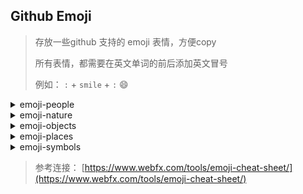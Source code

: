 ## Github Emoji

> 存放一些github 支持的 emoji 表情，方便copy
>
> 所有表情，都需要在英文单词的前后添加英文冒号 
>
> 例如： `:` + `smile` + `:` :smile:

<details>
<summary>emoji-people</summary>
:bowtie: bowtie  

:smile: smile    

:laughing: laughing  

:blush: blush  

:smiley: smiley  

:relaxed: relaxed  

:smirk: smirk  

:heart_eyes: heart_eyes  

:kissing_heart: kissing_heart  

:kissing_closed_eyes: kissing_closed_eyes  

:flushed: flushed  

:relieved: relieved  

:satisfied: satisfied  

:grin: grin  

:wink: wink  

:stuck_out_tongue_winking_eye: stuck_out_tongue_winking_eye  

:stuck_out_tongue_closed_eyes: stuck_out_tongue_closed_eyes  

:grinning: grinning  

:kissing: kissing  

:kissing_smiling_eyes: kissing_smiling_eyes  

:stuck_out_tongue: stuck_out_tongue  

:sleeping: sleeping  

:worried: worried  

:frowning: frowning  

:anguished: anguished  

:open_mouth: open_mouth  

:grimacing: grimacing  

:confused: confused  

:hushed: hushed  

:expressionless: expressionless  

:unamused: unamused  

:sweat_smile: sweat_smile  

:sweat: sweat  

:disappointed_relieved: disappointed_relieved  

:weary: weary  

:pensive: pensive  

:disappointed: disappointed  

:confounded: confounded  

:fearful: fearful  

:cold_sweat: cold_sweat  

:persevere: persevere  

:cry: cry  

:sob: sob  

:joy: joy  

:astonished: astonished  

:scream: scream  

:neckbeard: neckbeard  

:tired_face: tired_face  

:angry: angry  

:rage: rage  

:triumph: triumph  

:sleepy: sleepy  

:yum: yum  

:mask: mask  

:sunglasses: sunglasses  

:dizzy_face: dizzy_face  

:imp: imp  

:smiling_imp: smiling_imp  

:neutral_face: neutral_face  

:no_mouth: no_mouth  

:innocent: innocent  

:alien: alien  

:yellow_heart: yellow_heart  

:blue_heart: blue_heart  

:purple_heart: purple_heart  

:heart: heart  

:green_heart: green_heart  

:broken_heart: broken_heart  

:heartbeat: heartbeat  

:heartpulse: heartpulse  

:two_hearts: two_hearts  

:revolving_hearts: revolving_hearts  

:cupid: cupid  

:sparkling_heart: sparkling_heart  

:sparkles: sparkles  

:star: star  

:star2: star2  

:dizzy: dizzy  

:boom: boom  

:collision: collision  

:anger: anger  

:exclamation: exclamation  

:question: question  

:grey_exclamation: grey_exclamation  

:grey_question: grey_question  

:zzz: zzz  

:dash: dash  

:sweat_drops: sweat_drops  

:notes: notes  

:musical_note: musical_note  

:fire: fire  

:hankey: hankey  

:poop: poop  

:shit: shit  

:+1: +1  

:thumbsup: thumbsup  

:-1: -1  

:thumbsdown: thumbsdown  

:ok_hand: ok_hand  

:punch: punch  

:facepunch: facepunch  

:fist: fist  

:v: v  

:wave: wave  

:hand: hand  

:raised_hand: raised_hand  

:open_hands: open_hands  

:point_up: point_up  

:point_down: point_down  

:point_left: point_left  

:point_right: point_right  

:raised_hands: raised_hands  

:pray: pray  

:point_up_2: point_up_2  

:clap: clap  

:muscle: muscle  

:metal: metal  

:fu: fu  

:runner: runner  

:running: running  

:couple: couple  

:family: family  

:two_men_holding_hands: two_men_holding_hands  

:two_women_holding_hands: two_women_holding_hands  

:dancer: dancer  

:dancers: dancers  

:ok_woman: ok_woman  

:no_good: no_good  

:information_desk_person: information_desk_person  

:raising_hand: raising_hand  

:bride_with_veil: bride_with_veil  

:person_with_pouting_face: person_with_pouting_face  

:person_frowning: person_frowning  

:bow: bow  

:couplekiss: couplekiss  

:couple_with_heart: couple_with_heart  

:massage: massage  

:haircut: haircut  

:nail_care: nail_care  

:boy: boy  

:girl: girl  

:woman: woman  

:man: man  

:baby: baby  

:older_woman: older_woman  

:older_man: older_man  

:person_with_blond_hair: person_with_blond_hair  

:man_with_gua_pi_mao: man_with_gua_pi_mao  

:man_with_turban: man_with_turban  

:construction_worker: construction_worker  

:cop: cop  

:angel: angel  

:princess: princess  

:smiley_cat: smiley_cat  

:smile_cat: smile_cat  

:heart_eyes_cat: heart_eyes_cat  

:kissing_cat: kissing_cat  

:smirk_cat: smirk_cat  

:scream_cat: scream_cat  

:crying_cat_face: crying_cat_face  

:joy_cat: joy_cat  

:pouting_cat: pouting_cat  

:japanese_ogre: japanese_ogre  

:japanese_goblin: japanese_goblin  

:see_no_evil: see_no_evil  

:hear_no_evil: hear_no_evil  

:speak_no_evil: speak_no_evil  

:guardsman: guardsman  

:skull: skull  

:feet: feet  

:lips: lips  

:kiss: kiss  

:droplet: droplet  

:ear: ear  

:eyes: eyes  

:nose: nose  

:tongue: tongue  

:love_letter: love_letter  

:bust_in_silhouette: bust_in_silhouette  

:busts_in_silhouette: busts_in_silhouette  

:speech_balloon: speech_balloon  

:thought_balloon: thought_balloon  

:feelsgood: feelsgood  

:finnadie: finnadie  

:goberserk: goberserk  

:godmode: godmode  

:hurtrealbad: hurtrealbad  

:rage1: rage1  

:rage2: rage2  

:rage3: rage3  

:rage4: rage4  

:suspect: suspect  

:trollface: trollface   
</details>

<details>
<summary>emoji-nature</summary>
:sunny: sunny  

:umbrella: umbrella  

:cloud: cloud  

:snowflake: snowflake  

:snowman: snowman  

:zap: zap  

:cyclone: cyclone  

:foggy: foggy  

:ocean: ocean  

:cat: cat  

:dog: dog  

:mouse: mouse  

:hamster: hamster  

:rabbit: rabbit  

:wolf: wolf  

:frog: frog  

:tiger: tiger  

:koala: koala  

:bear: bear  

:pig: pig  

:pig_nose: pig_nose  

:cow: cow  

:boar: boar  

:monkey_face: monkey_face  

:monkey: monkey  

:horse: horse  

:racehorse: racehorse  

:camel: camel  

:sheep: sheep  

:elephant: elephant  

:panda_face: panda_face  

:snake: snake  

:bird: bird  

:baby_chick: baby_chick  

:hatched_chick: hatched_chick  

:hatching_chick: hatching_chick  

:chicken: chicken  

:penguin: penguin  

:turtle: turtle  

:bug: bug  

:honeybee: honeybee  

:ant: ant  

:beetle: beetle  

:snail: snail  

:octopus: octopus  

:tropical_fish: tropical_fish  

:fish: fish  

:whale: whale  

:whale2: whale2  

:dolphin: dolphin  

:cow2: cow2  

:ram: ram  

:rat: rat  

:water_buffalo: water_buffalo  

:tiger2: tiger2  

:rabbit2: rabbit2  

:dragon: dragon  

:goat: goat  

:rooster: rooster  

:dog2: dog2  

:pig2: pig2  

:mouse2: mouse2  

:ox: ox  

:dragon_face: dragon_face  

:blowfish: blowfish  

:crocodile: crocodile  

:dromedary_camel: dromedary_camel  

:leopard: leopard  

:cat2: cat2  

:poodle: poodle  

:paw_prints: paw_prints  

:bouquet: bouquet  

:cherry_blossom: cherry_blossom  

:tulip: tulip  

:four_leaf_clover: four_leaf_clover  

:rose: rose  

:sunflower: sunflower  

:hibiscus: hibiscus  

:maple_leaf: maple_leaf  

:leaves: leaves  

:fallen_leaf: fallen_leaf  

:herb: herb  

:mushroom: mushroom  

:cactus: cactus  

:palm_tree: palm_tree  

:evergreen_tree: evergreen_tree  

:deciduous_tree: deciduous_tree  

:chestnut: chestnut  

:seedling: seedling  

:blossom: blossom  

:ear_of_rice: ear_of_rice  

:shell: shell  

:globe_with_meridians: globe_with_meridians  

:sun_with_face: sun_with_face  

:full_moon_with_face: full_moon_with_face  

:new_moon_with_face: new_moon_with_face  

:new_moon: new_moon  

:waxing_crescent_moon: waxing_crescent_moon  

:first_quarter_moon: first_quarter_moon  

:waxing_gibbous_moon: waxing_gibbous_moon  

:full_moon: full_moon  

:waning_gibbous_moon: waning_gibbous_moon  

:last_quarter_moon: last_quarter_moon  

:waning_crescent_moon: waning_crescent_moon  

:last_quarter_moon_with_face: last_quarter_moon_with_face  

:first_quarter_moon_with_face: first_quarter_moon_with_face  

:crescent_moon: crescent_moon  

:earth_africa: earth_africa  

:earth_americas: earth_americas  

:earth_asia: earth_asia  

:volcano: volcano  

:milky_way: milky_way  

:partly_sunny: partly_sunny  

:octocat: octocat  

:squirrel: squirrel  
</details>

<details>
<summary>emoji-objects</summary>
:bamboo: bamboo  

:gift_heart: gift_heart  

:dolls: dolls  

:school_satchel: school_satchel  

:mortar_board: mortar_board  

:flags: flags  

:fireworks: fireworks  

:sparkler: sparkler  

:wind_chime: wind_chime  

:rice_scene: rice_scene  

:jack_o_lantern: jack_o_lantern  

:ghost: ghost  

:santa: santa  

:christmas_tree: christmas_tree  

:gift: gift  

:bell: bell  

:no_bell: no_bell  

:tanabata_tree: tanabata_tree  

:tada: tada  

:confetti_ball: confetti_ball  

:balloon: balloon  

:crystal_ball: crystal_ball  

:cd: cd  

:dvd: dvd  

:floppy_disk: floppy_disk  

:camera: camera  

:video_camera: video_camera  

:movie_camera: movie_camera  

:computer: computer  

:tv: tv  

:iphone: iphone  

:phone: phone  

:telephone: telephone  

:telephone_receiver: telephone_receiver  

:pager: pager  

:fax: fax  

:minidisc: minidisc  

:vhs: vhs  

:sound: sound  

:speaker: speaker  

:mute: mute  

:loudspeaker: loudspeaker  

:mega: mega  

:hourglass: hourglass  

:hourglass_flowing_sand: hourglass_flowing_sand  

:alarm_clock: alarm_clock  

:watch: watch  

:radio: radio  

:satellite: satellite  

:loop: loop  

:mag: mag  

:mag_right: mag_right  

:unlock: unlock  

:lock: lock  

:lock_with_ink_pen: lock_with_ink_pen  

:closed_lock_with_key: closed_lock_with_key  

:key: key  

:bulb: bulb  

:flashlight: flashlight  

:high_brightness: high_brightness  

:low_brightness: low_brightness  

:electric_plug: electric_plug  

:battery: battery  

:calling: calling  

:email: email  

:mailbox: mailbox  

:postbox: postbox  

:bath: bath  

:bathtub: bathtub  

:shower: shower  

:toilet: toilet  

:wrench: wrench  

:nut_and_bolt: nut_and_bolt  

:hammer: hammer  

:seat: seat  

:moneybag: moneybag  

:yen: yen  

:dollar: dollar  

:pound: pound  

:euro: euro  

:credit_card: credit_card  

:money_with_wings: money_with_wings  

:e-mail:  e-mail  

:inbox_tray: inbox_tray  

:outbox_tray: outbox_tray  

:envelope: envelope  

:incoming_envelope: incoming_envelope  

:postal_horn: postal_horn  

:mailbox_closed: mailbox_closed  

:mailbox_with_mail: mailbox_with_mail  

:mailbox_with_no_mail: mailbox_with_no_mail  

:package: package  

:door: door  

:smoking: smoking  

:bomb: bomb  

:gun: gun  

:hocho: hocho  

:pill: pill  

:syringe: syringe  

:page_facing_up: page_facing_up  

:page_with_curl: page_with_curl  

:bookmark_tabs: bookmark_tabs  

:bar_chart: bar_chart  

:chart_with_upwards_trend: chart_with_upwards_trend  

:chart_with_downwards_trend: chart_with_downwards_trend  

:scroll: scroll  

:clipboard: clipboard  

:calendar: calendar  

:date: date  

:card_index: card_index  

:file_folder: file_folder  

:open_file_folder: open_file_folder  

:scissors: scissors  

:pushpin: pushpin  

:paperclip: paperclip  

:black_nib: black_nib  

:pencil2: pencil2  

:straight_ruler: straight_ruler  

:triangular_ruler: triangular_ruler  

:closed_book: closed_book  

:green_book: green_book  

:blue_book: blue_book  

:orange_book: orange_book  

:notebook: notebook  

:notebook_with_decorative_cover: notebook_with_decorative_cover  

:ledger: ledger  

:books: books  

:bookmark: bookmark  

:name_badge: name_badge  

:microscope: microscope  

:telescope: telescope  

:newspaper: newspaper  

:football: football  

:basketball: basketball  

:soccer: soccer  

:baseball: baseball  

:tennis: tennis  

:8ball: 8ball  

:rugby_football: rugby_football  

:bowling: bowling  

:golf: golf  

:mountain_bicyclist: mountain_bicyclist  

:bicyclist: bicyclist  

:horse_racing: horse_racing  

:snowboarder: snowboarder  

:swimmer: swimmer  

:surfer: surfer  

:ski: ski  

:spades: spades  

:hearts: hearts  

:clubs: clubs  

:diamonds: diamonds  

:gem: gem  

:ring: ring  

:trophy: trophy  

:musical_score: musical_score  

:musical_keyboard: musical_keyboard  

:violin: violin  

:space_invader: space_invader  

:video_game: video_game  

:black_joker: black_joker  

:flower_playing_cards: flower_playing_cards  

:game_die: game_die  

:dart: dart  

:mahjong: mahjong  

:clapper: clapper  

:memo: memo  

:pencil: pencil  

:book: book  

:art: art  

:microphone: microphone  

:headphones: headphones  

:trumpet: trumpet  

:saxophone: saxophone  

:guitar: guitar  

:shoe: shoe  

:sandal: sandal  

:high_heel: high_heel  

:lipstick: lipstick  

:boot: boot  

:shirt: shirt  

:tshirt: tshirt  

:necktie: necktie  

:womans_clothes: womans_clothes  

:dress: dress  

:running_shirt_with_sash: running_shirt_with_sash  

:jeans: jeans  

:kimono: kimono  

:bikini: bikini  

:ribbon: ribbon  

:tophat: tophat  

:crown: crown  

:womans_hat: womans_hat  

:mans_shoe: mans_shoe  

:closed_umbrella: closed_umbrella  

:briefcase: briefcase  

:handbag: handbag  

:pouch: pouch  

:purse: purse  

:eyeglasses: eyeglasses  

:fishing_pole_and_fish: fishing_pole_and_fish  

:coffee: coffee  

:tea: tea  

:sake: sake  

:baby_bottle: baby_bottle  

:beer: beer  

:beers: beers  

:cocktail: cocktail  

:tropical_drink: tropical_drink  

:wine_glass: wine_glass  

:fork_and_knife: fork_and_knife  

:pizza: pizza  

:hamburger: hamburger  

:fries: fries  

:poultry_leg: poultry_leg  

:meat_on_bone: meat_on_bone  

:spaghetti: spaghetti  

:curry: curry  

:fried_shrimp: fried_shrimp  

:bento: bento  

:sushi: sushi  

:fish_cake: fish_cake  

:rice_ball: rice_ball  

:rice_cracker: rice_cracker  

:rice: rice  

:ramen: ramen  

:stew: stew  

:oden: oden  

:dango: dango  

:egg: egg  

:bread: bread  

:doughnut: doughnut  

:custard: custard  

:icecream: icecream  

:ice_cream: ice_cream  

:shaved_ice: shaved_ice  

:birthday: birthday  

:cake: cake  

:cookie: cookie  

:chocolate_bar: chocolate_bar  

:candy: candy  

:lollipop: lollipop  

:honey_pot: honey_pot  

:apple: apple  

:green_apple: green_apple  

:tangerine: tangerine  

:lemon: lemon  

:cherries: cherries  

:grapes: grapes  

:watermelon: watermelon  

:strawberry: strawberry  

:peach: peach  

:melon: melon  

:banana: banana  

:pear: pear  

:pineapple: pineapple  

:sweet_potato: sweet_potato  

:eggplant: eggplant  

:tomato: tomato  

:corn: corn  
</details>

<details>
<summary>emoji-places</summary>
:house: house  

:house_with_garden: house_with_garden  

:school: school  

:office: office  

:post_office: post_office  

:hospital: hospital  

:bank: bank  

:convenience_store: convenience_store  

:love_hotel: love_hotel  

:hotel: hotel  

:wedding: wedding  

:church: church  

:department_store: department_store  

:european_post_office: european_post_office  

:city_sunrise: city_sunrise  

:city_sunset: city_sunset  

:japanese_castle: japanese_castle  

:european_castle: european_castle  

:tent: tent  

:factory: factory  

:tokyo_tower: tokyo_tower  

:japan: japan  

:mount_fuji: mount_fuji  

:sunrise_over_mountains: sunrise_over_mountains  

:sunrise: sunrise  

:stars: stars  

:statue_of_liberty: statue_of_liberty  

:bridge_at_night: bridge_at_night  

:carousel_horse: carousel_horse  

:rainbow: rainbow  

:ferris_wheel: ferris_wheel  

:fountain: fountain  

:roller_coaster: roller_coaster  

:ship: ship  

:speedboat: speedboat  

:boat: boat  

:sailboat: sailboat  

:rowboat: rowboat  

:anchor: anchor  

:rocket: rocket  

:airplane: airplane  

:helicopter: helicopter  

:steam_locomotive: steam_locomotive  

:tram: tram  

:mountain_railway: mountain_railway  

:bike: bike  

:aerial_tramway: aerial_tramway  

:suspension_railway: suspension_railway  

:mountain_cableway: mountain_cableway  

:tractor: tractor  

:blue_car: blue_car  

:oncoming_automobile: oncoming_automobile  

:car: car  

:red_car: red_car  

:taxi: taxi  

:oncoming_taxi: oncoming_taxi  

:articulated_lorry: articulated_lorry  

:bus: bus  

:oncoming_bus: oncoming_bus  

:rotating_light: rotating_light  

:police_car: police_car  

:oncoming_police_car: oncoming_police_car  

:fire_engine: fire_engine  

:ambulance: ambulance  

:minibus: minibus  

:truck: truck  

:train: train  

:station: station  

:train2: train2  

:bullettrain_front: bullettrain_front  

:bullettrain_side: bullettrain_side  

:light_rail: light_rail  

:monorail: monorail  

:railway_car: railway_car  

:trolleybus: trolleybus  

:ticket: ticket  

:fuelpump: fuelpump  

:vertical_traffic_light: vertical_traffic_light  

:traffic_light: traffic_light  

:warning: warning  

:construction: construction  

:beginner: beginner  

:atm: atm  

:slot_machine: slot_machine  

:busstop: busstop  

:barber: barber  

:hotsprings: hotsprings  

:checkered_flag: checkered_flag  

:crossed_flags: crossed_flags  

:izakaya_lantern: izakaya_lantern  

:moyai: moyai  

:circus_tent: circus_tent  

:performing_arts: performing_arts  

:round_pushpin: round_pushpin  

:triangular_flag_on_post: triangular_flag_on_post  

:jp: jp  

:kr: kr  

:cn: cn  

:us: us  

:fr: fr  

:es: es  

:it: it  

:ru: ru  

:gb: gb  

:uk: uk  

:de: de
</details>

<details>
<summary>emoji-symbols</summary>
:one: one  

:two: two  

:three: three  

:four: four  

:five: five  

:six: six  

:seven: seven  

:eight: eight  

:nine: nine  

:keycap_ten: keycap_ten  

:1234: 1234  

:zero: zero  

:hash: hash  

:symbols: symbols  

:arrow_backward: arrow_backward  

:arrow_down: arrow_down  

:arrow_forward: arrow_forward  

:arrow_left: arrow_left  

:capital_abcd: capital_abcd  

:abcd: abcd  

:abc: abc  

:arrow_lower_left: arrow_lower_left  

:arrow_lower_right: arrow_lower_right  

:arrow_right: arrow_right  

:arrow_up: arrow_up  

:arrow_upper_left: arrow_upper_left  

:arrow_upper_right: arrow_upper_right  

:arrow_double_down: arrow_double_down  

:arrow_double_up: arrow_double_up  

:arrow_down_small: arrow_down_small  

:arrow_heading_down: arrow_heading_down  

:arrow_heading_up: arrow_heading_up  

:leftwards_arrow_with_hook: leftwards_arrow_with_hook  

:arrow_right_hook: arrow_right_hook  

:left_right_arrow: left_right_arrow  

:arrow_up_down: arrow_up_down  

:arrow_up_small: arrow_up_small  

:arrows_clockwise: arrows_clockwise  

:arrows_counterclockwise: arrows_counterclockwise  

:rewind: rewind  

:fast_forward: fast_forward  

:information_source: information_source  

:ok: ok  

:twisted_rightwards_arrows: twisted_rightwards_arrows  

:repeat: repeat  

:repeat_one: repeat_one  

:new: new  

:top: top  

:up: up  

:cool: cool  

:free: free  

:ng: ng  

:cinema: cinema  

:koko: koko  

:signal_strength: signal_strength  

:u5272: u5272  

:u5408: u5408  

:u55b6: u55b6  

:u6307: u6307  

:u6708: u6708  

:u6709: u6709  

:u6e80: u6e80  

:u7121: u7121  

:u7533: u7533  

:u7a7a: u7a7a  

:u7981: u7981  

:sa: sa  

:restroom: restroom  

:mens: mens  

:womens: womens  

:baby_symbol: baby_symbol  

:no_smoking: no_smoking  

:parking: parking  

:wheelchair: wheelchair  

:metro: metro  

:baggage_claim: baggage_claim  

:accept: accept  

:wc: wc  

:potable_water: potable_water  

:put_litter_in_its_place: put_litter_in_its_place  

:secret: secret  

:congratulations: congratulations  

:m: m  

:passport_control: passport_control  

:left_luggage: left_luggage  

:customs: customs  

:ideograph_advantage: ideograph_advantage  

:cl: cl  

:sos: sos  

:id: id  

:no_entry_sign: no_entry_sign  

:underage: underage  

:no_mobile_phones: no_mobile_phones  

:do_not_litter: do_not_litter  

:non-potable_water:  non-potable_water  

:no_bicycles: no_bicycles  

:no_pedestrians: no_pedestrians  

:children_crossing: children_crossing  

:no_entry: no_entry  

:eight_spoked_asterisk: eight_spoked_asterisk  

:sparkle: sparkle  

:eight_pointed_black_star: eight_pointed_black_star  

:heart_decoration: heart_decoration  

:vs: vs  

:vibration_mode: vibration_mode  

:mobile_phone_off: mobile_phone_off  

:chart: chart  

:currency_exchange: currency_exchange  

:aries: aries  

:taurus: taurus  

:gemini: gemini  

:cancer: cancer  

:leo: leo  

:virgo: virgo  

:libra: libra  

:scorpius: scorpius  

:sagittarius: sagittarius  

:capricorn: capricorn  

:aquarius: aquarius  

:pisces: pisces  

:ophiuchus: ophiuchus  

:six_pointed_star: six_pointed_star  

:negative_squared_cross_mark: negative_squared_cross_mark  

:a: a  

:b: b  

:ab: ab  

:o2: o2  

:diamond_shape_with_a_dot_inside: diamond_shape_with_a_dot_inside  

:recycle: recycle  

:end: end  

:back: back  

:on: on  

:soon: soon  

:clock1: clock1  

:clock130: clock130  

:clock10: clock10  

:clock1030: clock1030  

:clock11: clock11  

:clock1130: clock1130  

:clock12: clock12  

:clock1230: clock1230  

:clock2: clock2  

:clock230: clock230  

:clock3: clock3  

:clock330: clock330  

:clock4: clock4  

:clock430: clock430  

:clock5: clock5  

:clock530: clock530  

:clock6: clock6  

:clock630: clock630  

:clock7: clock7  

:clock730: clock730  

:clock8: clock8  

:clock830: clock830  

:clock9: clock9  

:clock930: clock930  

:heavy_dollar_sign: heavy_dollar_sign  

:copyright: copyright  

:registered: registered  

:tm: tm  

:x: x  

:heavy_exclamation_mark: heavy_exclamation_mark  

:bangbang: bangbang  

:interrobang: interrobang  

:o: o  

:heavy_multiplication_x: heavy_multiplication_x  

:heavy_plus_sign: heavy_plus_sign  

:heavy_minus_sign: heavy_minus_sign  

:heavy_division_sign: heavy_division_sign  

:white_flower: white_flower  

:100: 100  

:heavy_check_mark: heavy_check_mark  

:ballot_box_with_check: ballot_box_with_check  

:radio_button: radio_button  

:link: link  

:curly_loop: curly_loop  

:wavy_dash: wavy_dash  

:part_alternation_mark: part_alternation_mark  

:trident: trident  

:black_small_square: black_small_square  

:white_small_square: white_small_square  

:black_medium_small_square: black_medium_small_square  

:white_medium_small_square: white_medium_small_square  

:black_medium_square: black_medium_square  

:white_medium_square: white_medium_square  

:black_large_square: black_large_square  

:white_large_square: white_large_square  

:white_check_mark: white_check_mark  

:black_square_button: black_square_button  

:white_square_button: white_square_button  

:black_circle: black_circle  

:white_circle: white_circle  

:red_circle: red_circle  

:large_blue_circle: large_blue_circle  

:large_blue_diamond: large_blue_diamond  

:large_orange_diamond: large_orange_diamond  

:small_blue_diamond: small_blue_diamond  

:small_orange_diamond: small_orange_diamond  

:small_red_triangle: small_red_triangle  

:small_red_triangle_down: small_red_triangle_down  

:shipit: shipit  
</details>



> 参考连接： [https://www.webfx.com/tools/emoji-cheat-sheet/](https://www.webfx.com/tools/emoji-cheat-sheet/)